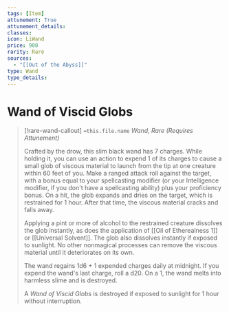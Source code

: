 ```yaml
---
tags: [Item]
attunement: True
attunement_details: 
classes: 
icon: LiWand
price: 900
rarity: Rare
sources:
  - "[[Out of the Abyss]]"
type: Wand
type_details: 
---
```

# Wand of Viscid Globs
>[!rare-wand-callout] `=this.file.name`
>*Wand, Rare (Requires Attunement)*
>
>Crafted by the drow, this slim black wand has 7 charges. While holding it, you can use an action to expend 1 of its charges to cause a small glob of viscous material to launch from the tip at one creature within 60 feet of you. Make a ranged attack roll against the target, with a bonus equal to your spellcasting modifier (or your Intelligence modifier, if you don't have a spellcasting ability) plus your proficiency bonus. On a hit, the glob expands and dries on the target, which is restrained for 1 hour. After that time, the viscous material cracks and falls away.
>
>Applying a pint or more of alcohol to the restrained creature dissolves the glob instantly, as does the application of [[Oil of Etherealness 1]] or [[Universal Solvent]]. The glob also dissolves instantly if exposed to sunlight. No other nonmagical processes can remove the viscous material until it deteriorates on its own.
>
>The wand regains 1d6 + 1 expended charges daily at midnight. If you expend the wand's last charge, roll a d20. On a 1, the wand melts into harmless slime and is destroyed.
>
>A *Wand of Viscid Globs* is destroyed if exposed to sunlight for 1 hour without interruption.
>
>
